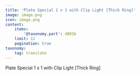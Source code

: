 ```yaml
---
title: 'Plate Special 1 x 1 with Clip Light [Thick Ring]'
image: image.png
icon: image.png
content:
    items:
        '@taxonomy.part': 4081b
    limit: 12
    pagination: true
taxonomy:
    tag: translate
---
```


Plate Special 1 x 1 with Clip Light [Thick Ring]
